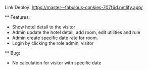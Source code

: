Link Deploy: https://master--fabulous-conkies-707f6d.netlify.app/

** Features: 
- Show hotel detail to the visitor
- Admin update the hotel detail, add room, edit utilities and rule
- Admin create specific date rate for room.  
- Login by clicking the role admin, visitor

** Bug: 
- No calculation for visitor with specific date